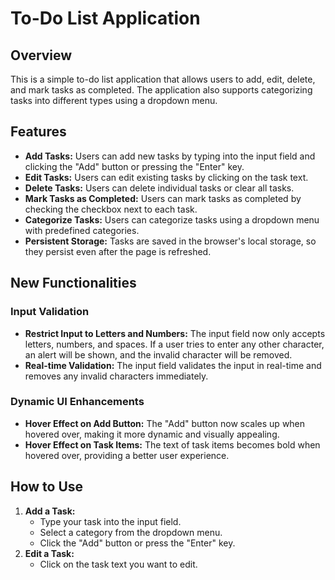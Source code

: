 <h1>To-Do List Application</h1>

<h2>Overview</h2>
<p>This is a simple to-do list application that allows users to add, edit, delete, and mark tasks as completed. The application also supports categorizing tasks into different types using a dropdown menu.</p>

<h2>Features</h2>
<ul>
  <li><strong>Add Tasks:</strong> Users can add new tasks by typing into the input field and clicking the "Add" button or pressing the "Enter" key.</li>
  <li><strong>Edit Tasks:</strong> Users can edit existing tasks by clicking on the task text.</li>
  <li><strong>Delete Tasks:</strong> Users can delete individual tasks or clear all tasks.</li>
  <li><strong>Mark Tasks as Completed:</strong> Users can mark tasks as completed by checking the checkbox next to each task.</li>
  <li><strong>Categorize Tasks:</strong> Users can categorize tasks using a dropdown menu with predefined categories.</li>
  <li><strong>Persistent Storage:</strong> Tasks are saved in the browser's local storage, so they persist even after the page is refreshed.</li>
</ul>

<h2>New Functionalities</h2>

<h3>Input Validation</h3>
<ul>
  <li><strong>Restrict Input to Letters and Numbers:</strong> The input field now only accepts letters, numbers, and spaces. If a user tries to enter any other character, an alert will be shown, and the invalid character will be removed.</li>
  <li><strong>Real-time Validation:</strong> The input field validates the input in real-time and removes any invalid characters immediately.</li>
</ul>

<h3>Dynamic UI Enhancements</h3>
<ul>
  <li><strong>Hover Effect on Add Button:</strong> The "Add" button now scales up when hovered over, making it more dynamic and visually appealing.</li>
  <li><strong>Hover Effect on Task Items:</strong> The text of task items becomes bold when hovered over, providing a better user experience.</li>
</ul>

<h2>How to Use</h2>
<ol>
  <li>
    <strong>Add a Task:</strong>
    <ul>
      <li>Type your task into the input field.</li>
      <li>Select a category from the dropdown menu.</li>
      <li>Click the "Add" button or press the "Enter" key.</li>
    </ul>
  </li>
  <li>
    <strong>Edit a Task:</strong>
    <ul>
      <li>Click on the task text you want to edit.</li>
